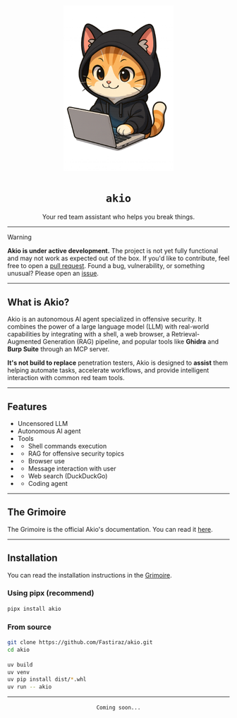 <div align="center">
  <img src="assets/logo.png" width="250">
</div>

<div align="center">
  <h1><code>akio</code></h1>
  <p>Your red team assistant who helps you break things.</p>
</div>

---

> [!WARNING]
> **Akio is under active development.**
> The project is not yet fully functional and may not work as expected out of the box.
> If you'd like to contribute, feel free to open a [pull request](https://github.com/Fastiraz/akio/pulls).
> Found a bug, vulnerability, or something unusual? Please open an [issue](https://github.com/Fastiraz/akio/issues).

---

## What is Akio?

Akio is an autonomous AI agent specialized in offensive security. It combines the power of a large language model (LLM) with real-world capabilities by integrating with a shell, a web browser, a Retrieval-Augmented Generation (RAG) pipeline, and popular tools like **Ghidra** and **Burp Suite** through an MCP server.

**It's not build to replace** penetration testers, Akio is designed to **assist** them helping automate tasks, accelerate workflows, and provide intelligent interaction with common red team tools.

---

## Features

- Uncensored LLM
- Autonomous AI agent
- Tools
- - Shell commands execution
- - RAG for offensive security topics
- - Browser use
- - Message interaction with user
- - Web search (DuckDuckGo)
- - Coding agent

---

## The Grimoire

The Grimoire is the official Akio's documentation.
You can read it [here](https://fastiraz.github.io/grimoire/).

---

## Installation

You can read the installation instructions in the [Grimoire](https://fastiraz.github.io/grimoire/docs/getting-started/installation).

### Using pipx (recommend)

```sh
pipx install akio
```

### From source

```sh
git clone https://github.com/Fastiraz/akio.git
cd akio

uv build
uv venv
uv pip install dist/*.whl
uv run -- akio
```

---

<div align="center">
  <p><code>Coming soon...</code></p>
</div>
